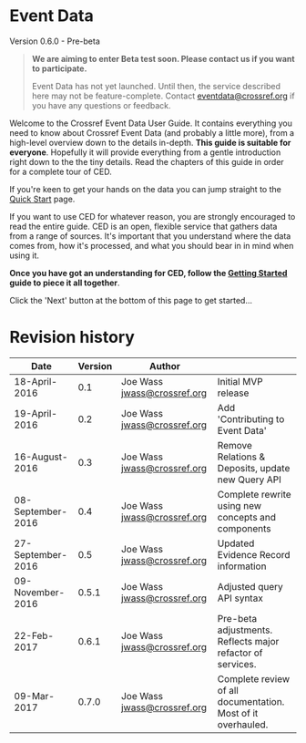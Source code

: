 # Event Data

Version 0.6.0 - Pre-beta

> **We are aiming to enter Beta test soon. Please contact us if you want to participate.**
>
> Event Data has not yet launched. Until then, the service described here may not be feature-complete.
> Contact eventdata@crossref.org if you have any questions or feedback.


Welcome to the Crossref Event Data User Guide. It contains everything you need to know about Crossref Event Data (and probably a little more), from a high-level overview down to the details in-depth. **This guide is suitable for everyone**. Hopefully it will provide everything from a gentle introduction right down to the the tiny details. Read the chapters of this guide in order for a complete tour of CED.

If you're keen to get your hands on the data you can jump straight to the [Quick Start](quick-start) page.

If you want to use CED for whatever reason, you are strongly encouraged to read the entire guide. CED is an open, flexible service that gathers data from a range of sources. It's important that you understand where the data comes from, how it's processed, and what you should bear in in mind when using it. 

**Once you have got an understanding for CED, follow the [Getting Started](best-practice/getting-started) guide to piece it all together**.

Click the 'Next' button at the bottom of this page to get started...

# Revision history

| Date              | Version | Author                      |                                                   |
|-------------------|---------| ----------------------------|---------------------------------------------------|
| 18-April-2016     | 0.1     | Joe Wass jwass@crossref.org | Initial MVP release                               |
| 19-April-2016     | 0.2     | Joe Wass jwass@crossref.org | Add 'Contributing to Event Data'                  |
| 16-August-2016    | 0.3     | Joe Wass jwass@crossref.org | Remove Relations & Deposits, update new Query API |
| 08-September-2016 | 0.4     | Joe Wass jwass@crossref.org | Complete rewrite using new concepts and components|
| 27-September-2016 | 0.5     | Joe Wass jwass@crossref.org | Updated Evidence Record information |
| 09-November-2016  | 0.5.1   | Joe Wass jwass@crossref.org | Adjusted query API syntax |
| 22-Feb-2017       | 0.6.1   | Joe Wass jwass@crossref.org | Pre-beta adjustments. Reflects major refactor of services. |
| 09-Mar-2017       | 0.7.0   | Joe Wass jwass@crossref.org | Complete review of all documentation. Most of it overhauled. |

